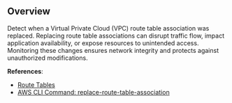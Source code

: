 ## Overview

Detect when a Virtual Private Cloud (VPC) route table association was replaced. Replacing route table associations can disrupt traffic flow, impact application availability, or expose resources to unintended access. Monitoring these changes ensures network integrity and protects against unauthorized modifications.

**References**:
- [Route Tables](https://docs.aws.amazon.com/vpc/latest/userguide/VPC_Route_Tables.html)
- [AWS CLI Command: replace-route-table-association](https://awscli.amazonaws.com/v2/documentation/api/latest/reference/ec2/replace-route-table-association.html)
